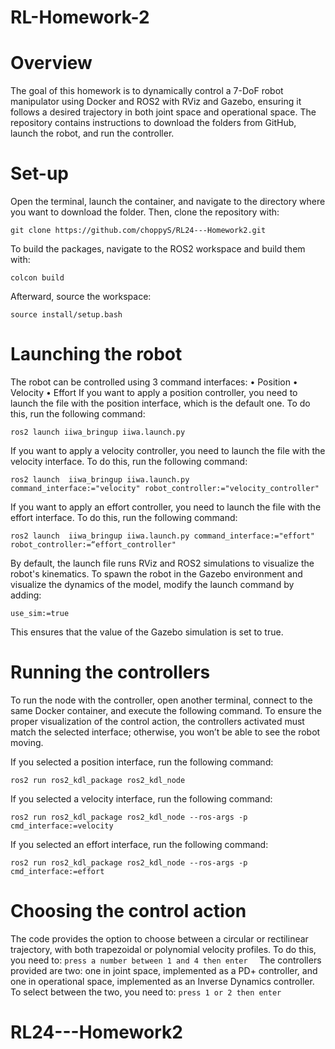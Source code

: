 # RL-Homework-2
#  Overview
The goal of this homework is to dynamically control a 7-DoF robot manipulator using Docker and ROS2 with RViz and Gazebo, ensuring it follows a desired trajectory in both joint space and operational space. The repository contains instructions to download the folders from GitHub, launch the robot, and run the controller.
# Set-up  
Open the terminal, launch the container, and navigate to the directory where you want to download the folder. Then, clone the repository with:
```
git clone https://github.com/choppyS/RL24---Homework2.git
```

To build the packages, navigate to the ROS2 workspace and build them with:
```
colcon build
```

Afterward, source the workspace:
```
source install/setup.bash
```

# Launching the robot 
The robot can be controlled using 3 command interfaces:
    • Position 
    • Velocity 
    • Effort 
If you want to apply a position controller, you need to launch the file with the position interface, which is the default one. To do this, run the following command:
```
ros2 launch iiwa_bringup iiwa.launch.py 
```

If you want to apply a velocity controller, you need to launch the file with the velocity interface. To do this, run the following command:
```
ros2 launch  iiwa_bringup iiwa.launch.py  command_interface:="velocity" robot_controller:="velocity_controller"
```

If you want to apply an effort controller, you need to launch the file with the effort interface. To do this, run the following command:
```
ros2 launch  iiwa_bringup iiwa.launch.py command_interface:="effort" robot_controller:=“effort_controller" 
```

By default, the launch file runs RViz and ROS2 simulations to visualize the robot's kinematics. To spawn the robot in the Gazebo environment and visualize the dynamics of the model, modify the launch command by adding:
```
use_sim:=true
```

This ensures that the value of the Gazebo simulation is set to true.

# Running the controllers 
To run the node with the controller, open another terminal, connect to the same Docker container, and execute the following command.
To ensure the proper visualization of the control action, the controllers activated must match the selected interface; otherwise, you won’t be able to see the robot moving.

If you selected a position interface, run the following command:
```
ros2 run ros2_kdl_package ros2_kdl_node
```

If you selected a velocity interface, run the following command:
```
ros2 run ros2_kdl_package ros2_kdl_node --ros-args -p cmd_interface:=velocity
```

If you selected an effort interface, run the following command:
```
ros2 run ros2_kdl_package ros2_kdl_node --ros-args -p cmd_interface:=effort
```

# Choosing the control action
The code provides the option to choose between a circular or rectilinear trajectory, with both trapezoidal or polynomial velocity profiles. To do this, you need to:
`press a number between 1 and 4 then enter  `
The controllers provided are two: one in joint space, implemented as a PD+ controller, and one in operational space, implemented as an Inverse Dynamics controller. To select between the two, you need to:
`press 1 or 2 then enter`


# RL24---Homework2
